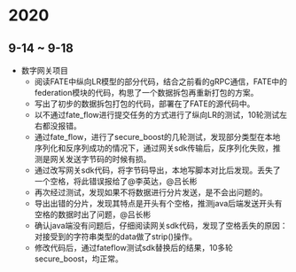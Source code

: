 # 2020

## 9-14 ~ 9-18

- 数字网关项目
  - 阅读FATE中纵向LR模型的部分代码，结合之前看的gRPC通信，FATE中的federation模块的代码，构思了一个数据拆包再重新打包的方案。
  - 写出了初步的数据拆包打包的代码，部署在了FATE的源代码中。
  - 以不通过fate_flow进行提交任务的方式进行了纵向LR的测试，10轮测试左右都没报错。
  - 通过fate_flow，进行了secure_boost的几轮测试，发现部分类型在本地序列化和反序列成功的情况下，通过网关sdk传输后，反序列化失败，推测是网关发送字节码的时候有损。
  - 通过改写网关sdk代码，将字节码导出，本地写脚本对比后发现。丢失了一个空格，将此错误报给了@李英达，@吕长彬
  - 再次经过测试，发现如果不将数据进行分片发送，是不会出问题的。
  - 导出出错的分片，发现其特点是开头有个空格，推测java后端发送开头有空格的数据时出了问题，@吕长彬
  - 确认java端没有问题后，仔细阅读网关sdk代码，发现了空格丢失的原因：对接受到的字符串类型的data做了strip()操作。
  - 修改代码后，通过fateflow测试sdk替换后的结果，10多轮secure_boost，均正常。

